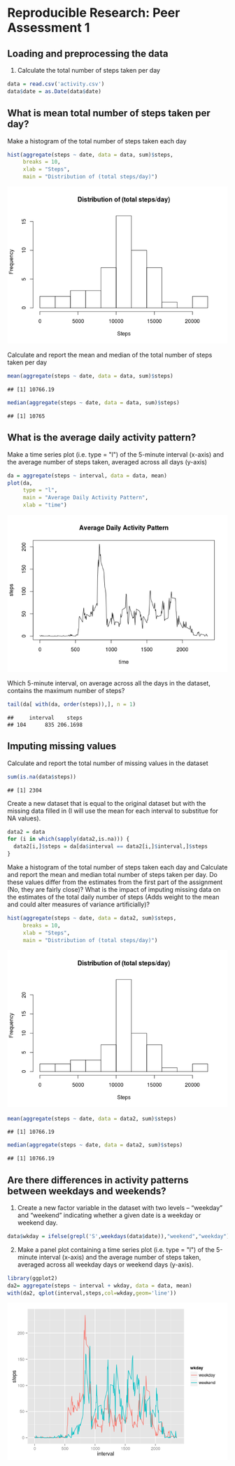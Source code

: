 # Reproducible Research: Peer Assessment 1


## Loading and preprocessing the data
1. Calculate the total number of steps taken per day

```r
data = read.csv('activity.csv')
data$date = as.Date(data$date)
```


## What is mean total number of steps taken per day?
Make a histogram of the total number of steps taken each day 

```r
hist(aggregate(steps ~ date, data = data, sum)$steps,
     breaks = 10,
     xlab = "Steps", 
     main = "Distribution of (total steps/day)")
```

![](PA1_template_files/figure-html/unnamed-chunk-2-1.png) 

Calculate and report the mean and median of the total number of steps taken per day 

```r
mean(aggregate(steps ~ date, data = data, sum)$steps)
```

```
## [1] 10766.19
```

```r
median(aggregate(steps ~ date, data = data, sum)$steps)
```

```
## [1] 10765
```


## What is the average daily activity pattern?
Make a time series plot (i.e. type = "l") of the 5-minute interval (x-axis) and the average number of steps taken, averaged across all days (y-axis)

```r
da = aggregate(steps ~ interval, data = data, mean)
plot(da,
     type = "l", 
     main = "Average Daily Activity Pattern", 
     xlab = "time")
```

![](PA1_template_files/figure-html/unnamed-chunk-4-1.png) 

Which 5-minute interval, on average across all the days in the dataset, contains the maximum number of steps?

```r
tail(da[ with(da, order(steps)),], n = 1)
```

```
##     interval    steps
## 104      835 206.1698
```

## Imputing missing values
Calculate and report the total number of missing values in the dataset

```r
sum(is.na(data$steps))
```

```
## [1] 2304
```

Create a new dataset that is equal to the original dataset but with the missing data filled in (I will use the mean for each interval to substitue for NA values).

```r
data2 = data
for (i in which(sapply(data2,is.na))) {
  data2[i,]$steps = da[da$interval == data2[i,]$interval,]$steps
}
```

Make a histogram of the total number of steps taken each day and Calculate and report the mean and median total number of steps taken per day. Do these values differ from the estimates from the first part of the assignment (No, they are fairly close)? What is the impact of imputing missing data on the estimates of the total daily number of steps (Adds weight to the mean and could alter measures of variance artificially)?

```r
hist(aggregate(steps ~ date, data = data2, sum)$steps,
     breaks = 10,
     xlab = "Steps", 
     main = "Distribution of (total steps/day)")
```

![](PA1_template_files/figure-html/unnamed-chunk-8-1.png) 

```r
mean(aggregate(steps ~ date, data = data2, sum)$steps)
```

```
## [1] 10766.19
```

```r
median(aggregate(steps ~ date, data = data2, sum)$steps)
```

```
## [1] 10766.19
```


## Are there differences in activity patterns between weekdays and weekends?
1. Create a new factor variable in the dataset with two levels – “weekday” and “weekend” indicating whether a given date is a weekday or weekend day.

```r
data$wkday = ifelse(grepl('S',weekdays(data$date)),"weekend","weekday")
```

2. Make a panel plot containing a time series plot (i.e. type = "l") of the 5-minute interval (x-axis) and the average number of steps taken, averaged across all weekday days or weekend days (y-axis). 

```r
library(ggplot2)
da2= aggregate(steps ~ interval + wkday, data = data, mean)
with(da2, qplot(interval,steps,col=wkday,geom='line'))
```

![](PA1_template_files/figure-html/unnamed-chunk-10-1.png) 
